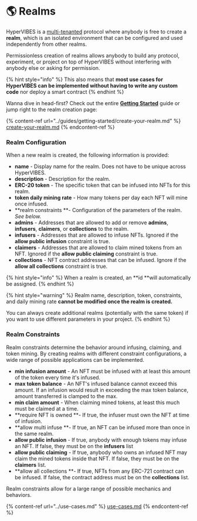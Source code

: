 # 🌎 Realms

HyperVIBES is a [multi-tenanted](https://en.wikipedia.org/wiki/Multitenancy) protocol where anybody is free to create a **realm**, which is an isolated environment that can be configured and used independently from other realms.

Permissionless creation of realms allows anybody to build any protocol, experiment, or project on top of HyperVIBES without interfering with anybody else or asking for permission.

{% hint style="info" %}
This also means that **most use cases for HyperVIBES can be implemented without having to write any custom code** nor deploy a smart contract
{% endhint %}

Wanna dive in head-first? Check out the entire [**Getting Started**](../guides/getting-started/) guide or jump right to the realm creation page:

{% content-ref url="../guides/getting-started/create-your-realm.md" %}
[create-your-realm.md](../guides/getting-started/create-your-realm.md)
{% endcontent-ref %}

### Realm Configuration

When a new realm is created, the following information is provided:

* **name** - Display name for the realm. Does not have to be unique across HyperVIBES.
* **description** - Description for the realm.
* **ERC-20 token** - The specific token that can be infused into NFTs for this realm.
* **token daily mining rate** - How many tokens per day each NFT will mine once infused.
* **realm constraints **- Configuration of the parameters of the realm. _See below._
* **admins** - Addresses that are allowed to add or remove **admins**, **infusers**, **claimers**, or **collections** to the realm.
* **infusers** - Addresses that are allowed to infuse NFTs. Ignored if the **allow public infusion** constraint is true.
* **claimers** - Addresses that are allowed to claim mined tokens from an NFT. Ignored if the **allow public claiming** constraint is true.
* **collections** - NFT contract addresses that can be infused. Ignore if the **allow all collections** constraint is true.

{% hint style="info" %}
When a realm is created, an **id **will automatically be assigned.
{% endhint %}

{% hint style="warning" %}
Realm name, description, token, constraints, and daily mining rate **cannot be modified once the realm is created.**

You can always create additional realms (potentially with the same token) if you want to use different parameters in your project.
{% endhint %}

### Realm Constraints

Realm constraints determine the behavior around infusing, claiming, and token mining. By creating realms with different constraint configurations, a wide range of possible applications can be implemented.

* **min infusion amount** - An NFT must be infused with at least this amount of the token every time it's infused.
* **max token balance** - An NFT's infused balance cannot exceed this amount. If an infusion would result in exceeding the max token balance, amount transferred is clamped to the max.
* **min claim amount** - When claiming mined tokens, at least this much must be claimed at a time.
* **require NFT is owned **- If true, the infuser must own the NFT at time of infusion.
* **allow multi infuse **- If true, an NFT can be infused more than once in the same realm.
* **allow public infusion** - If true, anybody with enough tokens may infuse an NFT. If false, they must be on the **infusers** list
* **allow public claiming** - If true, anybody who owns an infused NFT may claim the mined tokens inside that NFT. If false, they must be on the **claimers** list.
* **allow all collections **- If true, NFTs from any ERC-721 contract can be infused. If false, the contract address must be on the **collections** list.

Realm constraints allow for a large range of possible mechanics and behaviors.

{% content-ref url="../use-cases.md" %}
[use-cases.md](../use-cases.md)
{% endcontent-ref %}
